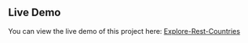 ## Live Demo

You can view the live demo of this project here: [Explore-Rest-Countries](https://rest-countries-explore-with-react.surge.sh/)
